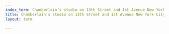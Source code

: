 ```yaml
---
index_term: Chamberlain’s studio on 13th Street and 1st Avenue New York City
title: Chamberlain’s studio on 13th Street and 1st Avenue New York City
layout: term

---
```

